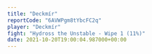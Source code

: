 ```yaml
---
title: "Deckmír"
reportCode: "6AVWPgm8tYbcFC2q"
player: "Deckmír"
fight: "Hydross the Unstable - Wipe 1 (11%)"
date: 2021-10-20T19:00:04.987000+00:00
---
```

